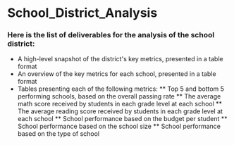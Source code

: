 # School_District_Analysis
### Here is the list of deliverables for the analysis of the school district: 

* A high-level snapshot of the district's key metrics, presented in a table format
* An overview of the key metrics for each school, presented in a table format
* Tables presenting each of the following metrics:
** Top 5 and bottom 5 performing schools, based on the overall passing rate
** The average math score received by students in each grade level at each school
** The average reading score received by students in each grade level at each school
** School performance based on the budget per student
** School performance based on the school size 
** School performance based on the type of school
